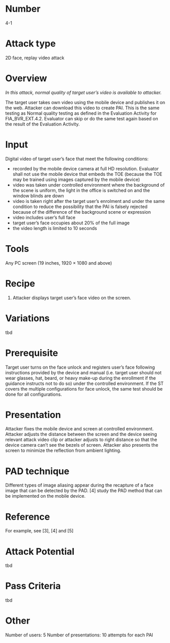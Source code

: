 Number
=======
4-1

Attack type
===========
2D face, replay video attack

Overview
========
_In this attack, normal quality of target user’s video is available to attacker._

The target user takes own video using the mobile device and publishes it on the web. Attacker can download this video to create PAI. This is the same testing as Normal quality testing as defined in the Evaluation Activity for FIA_BVR_EXT.4.2. Evaluator can skip or do the same test again based on the result of the Evaluation Activity.

Input
======
Digital video of target user’s face that meet the following conditions:
* recorded by the mobile device camera at full HD resolution. Evaluator shall not use the mobile device that embeds the TOE (because the TOE may be trained using images captured by the mobile device)
* video was taken under controlled environment where the background of the scene is uniform, the light in the office is switched on and the window blinds are down
* video is taken right after the target user’s enrolment and under the same condition to reduce the possibility that the PAI is falsely rejected because of the difference of the background scene or expression
* video includes user’s full face
* target user’s face occupies about 20% of the full image
* the video length is limited to 10 seconds

Tools
=====
Any PC screen (19 inches, 1920 × 1080 and above)

Recipe
======
1) Attacker displays target user’s face video on the screen.

Variations
==========
tbd

Prerequisite
============
Target user turns on the face unlock and registers user’s face following instructions provided by the device and manual (i.e. target user should not wear glasses, hat, beard, or heavy make-up during the enrollment if the guidance instructs not to do so) under the controlled environment.
If the ST covers the multiple configurations for face unlock, the same test should be done for all configurations.

Presentation
============
Attacker fixes the mobile device and screen at controlled environment. Attacker adjusts the distance between the screen and the device seeing relevant attack video clip or attacker adjusts to right distance so that the device camera can’t see the bezels of screen. Attacker also presents the screen to minimize the reflection from ambient lighting.

PAD technique
=============
Different types of image aliasing appear during the recapture of a face image that can be detected by the PAD. [4] study the PAD method that can be implemented on the mobile device.

Reference
=========
For example, see [3], [4] and [5]

Attack Potential
================
tbd

Pass Criteria
=============
tbd

Other
=====
Number of users: 5
Number of presentations: 10 attempts for each PAI


